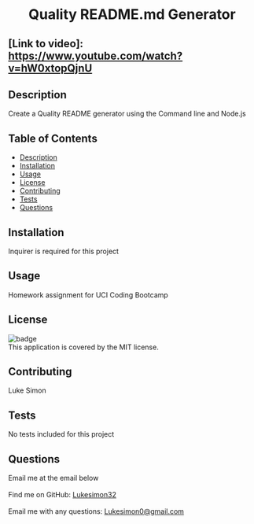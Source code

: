 
<h1 align="center">Quality README.md Generator </h1>


## [Link to video]: https://www.youtube.com/watch?v=hW0xtopQjnU

## Description
 Create a Quality README generator using the Command line and Node.js

 
## Table of Contents
- [Description](#description)
- [Installation](#installation)
- [Usage](#usage)
- [License](#license)
- [Contributing](#contributing)
- [Tests](#tests)
- [Questions](#questions)
## Installation
 Inquirer is required for this project
## Usage
 Homework assignment for UCI Coding Bootcamp
## License
![badge](https://img.shields.io/badge/license-MIT-brightgreen)
<br />
This application is covered by the MIT license. 
## Contributing
 Luke Simon
## Tests
 No tests included for this project
## Questions
 Email me at the email below<br />
<br />
Find me on GitHub: [Lukesimon32](https://github.com/Lukesimon32)<br />
<br />
 Email me with any questions: Lukesimon0@gmail.com<br /><br />